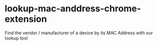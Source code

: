# lookup-mac-anddress-chrome-extension
Find the vendor / manufacturer of a device by its MAC Address with our lookup tool
